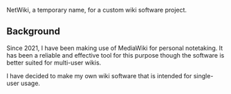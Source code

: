 NetWiki, a temporary name, for a custom wiki software project. 

## Background
Since 2021, I have been making use of MediaWiki for personal notetaking. It has been a reliable and effective tool for this purpose though the software is better suited for multi-user wikis. 

I have decided to make my own wiki software that is intended for single-user usage. 


